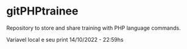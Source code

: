 # gitPHPtrainee
 Repository to store and share training with PHP language commands.

Variavel local e seu print
 14/10/2022 - 22:59hs
